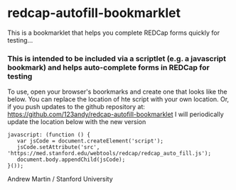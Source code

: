# redcap-autofill-bookmarklet
This is a bookmarklet that helps you complete REDCap forms quickly for testing...

### This is intended to be included via a scriptlet (e.g. a javascript bookmark) and helps auto-complete forms in REDCap for testing

To use, open your browser's boorkmarks and create one that looks like the below.  You can replace the location of hte script
with your own location.  Or, if you push updates to the github repository at:
  https://github.com/123andy/redcap-autofill-bookmarklet
I will periodically update the location below with the new version

```
javascript: (function () { 
   var jsCode = document.createElement('script'); 
   jsCode.setAttribute('src', 'https://med.stanford.edu/webtools/redcap/redcap_auto_fill.js');
   document.body.appendChild(jsCode); 
}());
```

Andrew Martin / Stanford University
